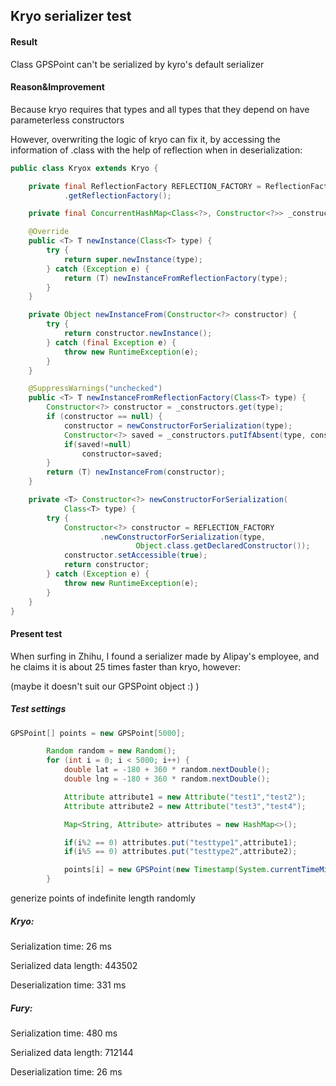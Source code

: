 ## Kryo serializer test

#### Result

Class GPSPoint can't be serialized by kyro's default serializer

#### Reason&Improvement

Because kryo requires that types and all types that they depend on have parameterless constructors

However, overwriting the logic of kryo can fix it, by accessing the information of .class with the help of reflection when in deserialization:

```java
public class Kryox extends Kryo {

    private final ReflectionFactory REFLECTION_FACTORY = ReflectionFactory
            .getReflectionFactory();

    private final ConcurrentHashMap<Class<?>, Constructor<?>> _constructors = new ConcurrentHashMap<Class<?>, Constructor<?>>();

    @Override
    public <T> T newInstance(Class<T> type) {
        try {
            return super.newInstance(type);
        } catch (Exception e) {
            return (T) newInstanceFromReflectionFactory(type);
        }
    }

    private Object newInstanceFrom(Constructor<?> constructor) {
        try {
            return constructor.newInstance();
        } catch (final Exception e) {
            throw new RuntimeException(e);
        }
    }

    @SuppressWarnings("unchecked")
    public <T> T newInstanceFromReflectionFactory(Class<T> type) {
        Constructor<?> constructor = _constructors.get(type);
        if (constructor == null) {
            constructor = newConstructorForSerialization(type);
            Constructor<?> saved = _constructors.putIfAbsent(type, constructor);
            if(saved!=null)
                constructor=saved;
        }
        return (T) newInstanceFrom(constructor);
    }

    private <T> Constructor<?> newConstructorForSerialization(
            Class<T> type) {
        try {
            Constructor<?> constructor = REFLECTION_FACTORY
                    .newConstructorForSerialization(type,
                            Object.class.getDeclaredConstructor());
            constructor.setAccessible(true);
            return constructor;
        } catch (Exception e) {
            throw new RuntimeException(e);
        }
    }
}
```



#### Present test

When surfing in Zhihu, I found a serializer made by Alipay's employee, and he claims it is about 25 times faster than kryo, however:

(maybe it doesn't suit our GPSPoint object :)  )

##### Test settings

```java
GPSPoint[] points = new GPSPoint[5000];

        Random random = new Random();
        for (int i = 0; i < 5000; i++) {
            double lat = -180 + 360 * random.nextDouble();
            double lng = -180 + 360 * random.nextDouble();

            Attribute attribute1 = new Attribute("test1","test2");
            Attribute attribute2 = new Attribute("test3","test4");

            Map<String, Attribute> attributes = new HashMap<>();

            if(i%2 == 0) attributes.put("testtype1",attribute1);
            if(i%5 == 0) attributes.put("testtype2",attribute2);

            points[i] = new GPSPoint(new Timestamp(System.currentTimeMillis()), lng, lat, attributes);
        }
```

generize points of indefinite length randomly

##### Kryo:

Serialization time: 26 ms

Serialized data length: 443502

Deserialization time: 331 ms

##### Fury:

Serialization time: 480 ms

Serialized data length: 712144

Deserialization time: 26 ms
